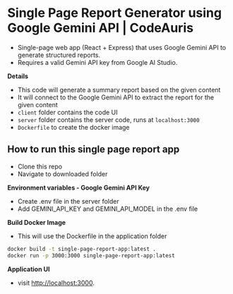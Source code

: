 # Single Page Report Generator using Google Gemini API | CodeAuris
- Single-page web app (React + Express) that uses Google Gemini API to generate structured reports.
- Requires a valid Gemini API key from Google AI Studio.

**Details**
- This code will generate a summary report based on the given content
- It will connect to the Google Gemini API to extract the report for the given content
- `client` folder contains the code UI
- `server` folder contains the server code, runs at `localhost:3000`
- `Dockerfile` to create the docker image

## How to run this single page report app
- Clone this repo 
- Navigate to downloaded folder

**Environment variables - Google Gemini API Key**
- Create .env file in the server folder
- Add GEMINI_API_KEY and GEMINI_API_MODEL in the .env file

**Build Docker Image**
- This will use the Dockerfile in the application folder
```bash
docker build -t single-page-report-app:latest .
docker run -p 3000:3000 single-page-report-app:latest
```

**Application UI**
- visit [http://localhost:3000](http://localhost:3000).
